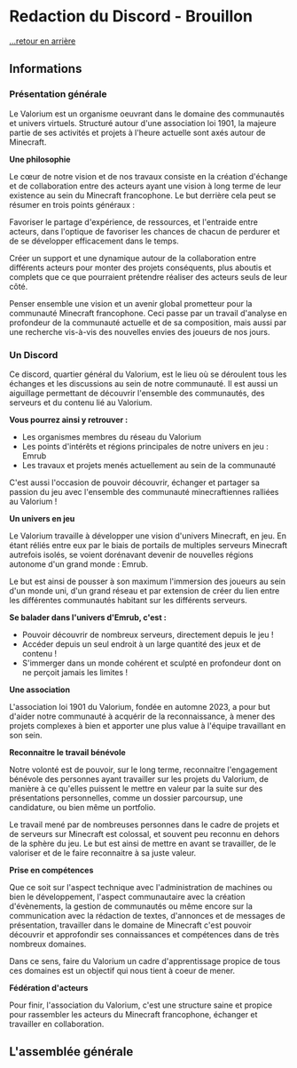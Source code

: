 # Redaction du Discord - Brouillon

[...retour en arrière](../accueil.md)

## Informations

### Présentation générale

Le Valorium est un organisme oeuvrant dans le domaine des communautés et univers virtuels. Structuré autour d'une association loi 1901, la majeure partie de ses activités et projets à l'heure actuelle sont axés autour de Minecraft.

**Une philosophie**

Le cœur de notre vision et de nos travaux consiste en la création d'échange et de collaboration entre des acteurs ayant une vision à long terme de leur existence au sein du Minecraft francophone. Le but derrière cela peut se résumer en trois points généraux :

Favoriser le partage d'expérience, de ressources, et l'entraide entre acteurs, dans l'optique de favoriser les chances de chacun de perdurer et de se développer efficacement dans le temps.

Créer un support et une dynamique autour de la collaboration entre différents acteurs pour monter des projets conséquents, plus aboutis et complets que ce que pourraient prétendre réaliser des acteurs seuls de leur côté.

Penser ensemble une vision et un avenir global prometteur pour la communauté Minecraft francophone. Ceci passe par un travail d'analyse en profondeur de la communauté actuelle et de sa composition, mais aussi par une recherche vis-à-vis des nouvelles envies des joueurs de nos jours.

### Un Discord

Ce discord, quartier général du Valorium, est le lieu où se déroulent tous les échanges et les discussions au sein de notre communauté. Il est aussi un aiguillage permettant de découvrir l'ensemble des communautés, des serveurs et du contenu lié au Valorium. 

**Vous pourrez ainsi y retrouver :**

* Les organismes membres du réseau du Valorium
* Les points d'intérêts et régions principales de notre univers en jeu : Emrub
* Les travaux et projets menés actuellement au sein de la communauté

C'est aussi l'occasion de pouvoir découvrir, échanger et partager sa passion du jeu avec l'ensemble des communauté minecraftiennes ralliées au Valorium ! 

**Un univers en jeu**

Le Valorium travaille à développer une vision d'univers Minecraft, en jeu. En étant réliés entre eux par le biais de portails de multiples serveurs Minecraft autrefois isolés, se voient dorénavant devenir de nouvelles régions autonome d'un grand monde : Emrub.

Le but est ainsi de pousser à son maximum l'immersion des joueurs au sein d'un monde uni, d'un grand réseau et par extension de créer du lien entre les différentes communautés habitant sur les différents serveurs.

**Se balader dans l'univers d'Emrub, c'est :**

* Pouvoir découvrir de nombreux serveurs, directement depuis le jeu !
* Accéder depuis un seul endroit à un large quantité des jeux et de contenu ! 
* S'immerger dans un monde cohérent et sculpté en profondeur dont on ne perçoit jamais les limites !
  

**Une association**

L'association loi 1901 du Valorium, fondée en automne 2023, a pour but d'aider notre communauté à acquérir de la reconnaissance, à mener des projets complexes à bien et apporter une plus value à l'équipe travaillant en son sein.

**Reconnaitre le travail bénévole**

Notre volonté est de pouvoir, sur le long terme, reconnaitre l'engagement bénévole des personnes ayant travailler sur les projets du Valorium, de manière à ce qu'elles puissent le mettre en valeur par la suite sur des présentations personnelles, comme un dossier parcoursup, une candidature, ou bien même un portfolio.

Le travail mené par de nombreuses personnes dans le cadre de projets et de serveurs sur Minecraft est colossal, et souvent peu reconnu en dehors de la sphère du jeu. Le but est ainsi de mettre en avant se travailler, de le valoriser et de le faire reconnaitre à sa juste valeur.

**Prise en compétences**

Que ce soit sur l'aspect technique avec l'administration de machines ou bien le développement, l'aspect communautaire avec la création d'évènements, la gestion de communautés ou même encore sur la communication avec la rédaction de textes, d'annonces et de messages de présentation, travailler dans le domaine de Minecraft c'est pouvoir découvrir et approfondir ses connaissances et compétences dans de très nombreux domaines.

Dans ce sens, faire du Valorium un cadre d'apprentissage propice de tous ces domaines est un objectif qui nous tient à coeur de mener.

**Fédération d'acteurs**

Pour finir, l'association du Valorium, c'est une structure saine et propice pour rassembler les acteurs du Minecraft francophone, échanger et travailler en collaboration.

## L'assemblée générale

